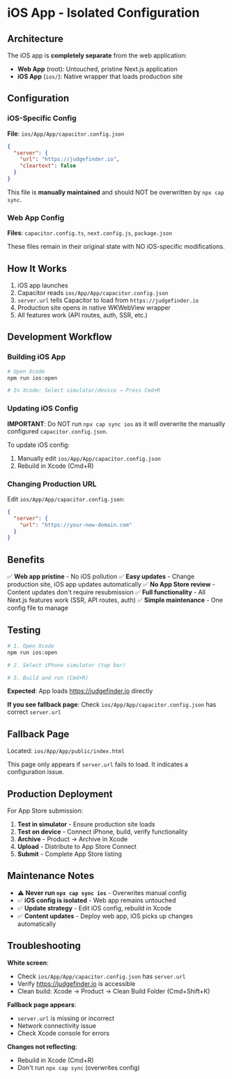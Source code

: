 # iOS App - Isolated Configuration

## Architecture

The iOS app is **completely separate** from the web application:

- **Web App** (root): Untouched, pristine Next.js application
- **iOS App** (`ios/`): Native wrapper that loads production site

## Configuration

### iOS-Specific Config

**File**: `ios/App/App/capacitor.config.json`

```json
{
  "server": {
    "url": "https://judgefinder.io",
    "cleartext": false
  }
}
```

This file is **manually maintained** and should NOT be overwritten by `npx cap sync`.

### Web App Config

**Files**: `capacitor.config.ts`, `next.config.js`, `package.json`

These files remain in their original state with NO iOS-specific modifications.

## How It Works

1. iOS app launches
2. Capacitor reads `ios/App/App/capacitor.config.json`
3. `server.url` tells Capacitor to load from `https://judgefinder.io`
4. Production site opens in native WKWebView wrapper
5. All features work (API routes, auth, SSR, etc.)

## Development Workflow

### Building iOS App

```bash
# Open Xcode
npm run ios:open

# In Xcode: Select simulator/device → Press Cmd+R
```

### Updating iOS Config

**IMPORTANT**: Do NOT run `npx cap sync ios` as it will overwrite the manually configured `capacitor.config.json`.

To update iOS config:
1. Manually edit `ios/App/App/capacitor.config.json`
2. Rebuild in Xcode (Cmd+R)

### Changing Production URL

Edit `ios/App/App/capacitor.config.json`:

```json
{
  "server": {
    "url": "https://your-new-domain.com"
  }
}
```

## Benefits

✅ **Web app pristine** - No iOS pollution
✅ **Easy updates** - Change production site, iOS app updates automatically
✅ **No App Store review** - Content updates don't require resubmission
✅ **Full functionality** - All Next.js features work (SSR, API routes, auth)
✅ **Simple maintenance** - One config file to manage

## Testing

```bash
# 1. Open Xcode
npm run ios:open

# 2. Select iPhone simulator (top bar)

# 3. Build and run (Cmd+R)
```

**Expected**: App loads https://judgefinder.io directly

**If you see fallback page**: Check `ios/App/App/capacitor.config.json` has correct `server.url`

## Fallback Page

Located: `ios/App/App/public/index.html`

This page only appears if `server.url` fails to load. It indicates a configuration issue.

## Production Deployment

For App Store submission:

1. **Test in simulator** - Ensure production site loads
2. **Test on device** - Connect iPhone, build, verify functionality
3. **Archive** - Product → Archive in Xcode
4. **Upload** - Distribute to App Store Connect
5. **Submit** - Complete App Store listing

## Maintenance Notes

- ⚠️ **Never run `npx cap sync ios`** - Overwrites manual config
- ✅ **iOS config is isolated** - Web app remains untouched
- ✅ **Update strategy** - Edit iOS config, rebuild in Xcode
- ✅ **Content updates** - Deploy web app, iOS picks up changes automatically

## Troubleshooting

**White screen**:
- Check `ios/App/App/capacitor.config.json` has `server.url`
- Verify https://judgefinder.io is accessible
- Clean build: Xcode → Product → Clean Build Folder (Cmd+Shift+K)

**Fallback page appears**:
- `server.url` is missing or incorrect
- Network connectivity issue
- Check Xcode console for errors

**Changes not reflecting**:
- Rebuild in Xcode (Cmd+R)
- Don't run `npx cap sync` (overwrites config)
